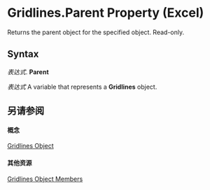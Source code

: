 
# Gridlines.Parent Property (Excel)

Returns the parent object for the specified object. Read-only.


## Syntax

 _表达式_. **Parent**

 _表达式_ A variable that represents a **Gridlines** object.


## 另请参阅


#### 概念


[Gridlines Object](8a096f01-808f-5708-8da5-5667a5f4080d.md)
#### 其他资源


[Gridlines Object Members](http://msdn.microsoft.com/library/f196690a-9c78-e8fc-2a3e-64b54d9175fb%28Office.15%29.aspx)